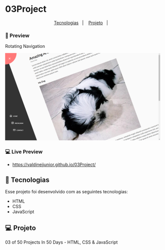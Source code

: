 # 03Project

<p align="center">
  <a href="#-tecnologias">Tecnologias</a>&nbsp;&nbsp;&nbsp;|&nbsp;&nbsp;&nbsp;
  <a href="#-projeto">Projeto</a>&nbsp;&nbsp;&nbsp;|&nbsp;&nbsp;&nbsp;
</p>

### 📱 Preview
Rotating Navigation

<p align="center">
  <a href="https://valdineijunior.github.io/03Project/">
  <img alt="03Project" src="https://github.com/ValdineiJunior/03Project/blob/main/assets/ScreenShot.png">
  </a>
</p>

### 💻 Live Preview

- https://valdineijunior.github.io/03Project/


## 🚀 Tecnologias

Esse projeto foi desenvolvido com as seguintes tecnologias:

- HTML
- CSS
- JavaScript


## 💻 Projeto

03 of 50 Projects In 50 Days - HTML, CSS & JavaScript
